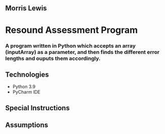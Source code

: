 ## Morris Lewis
# Resound Assessment Program 
### A program written in Python which accepts an array (inputArray) as a parameter, and then finds the different error lengths and ouputs them accordingly. 
## Technologies
* Python 3.9
* PyCharm IDE
## Special Instructions
## Assumptions
